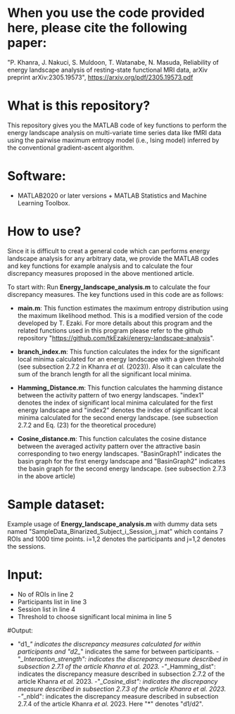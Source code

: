 # When you use the code provided here, please cite the following paper:

"P. Khanra, J. Nakuci, S. Muldoon, T. Watanabe, N. Masuda, Reliability of energy landscape analysis of resting-state functional MRI data, arXiv preprint arXiv:2305.19573", https://arxiv.org/pdf/2305.19573.pdf

# What is this repository?
This repository gives you the MATLAB code of key functions to perform the energy landscape analysis on multi-variate time series data like fMRI data using the pairwise maximum entropy model (i.e., Ising model) inferred by the conventional gradient-ascent algorithm.

# Software:
- MATLAB2020 or later versions $+$ MATLAB Statistics and Machine Learning Toolbox.

# How to use?
Since it is difficult to creat a general code which can performs energy landscape analysis for any arbitrary data, we provide the MATLAB codes and key functions for example analysis and to calculate the four discrepancy measures proposed in the above mentioned article.

To start with: Run **Energy_landscape_analysis.m** to calculate the four discrepancy measures. The key functions used in this code are as follows:

- **main.m**: This function estimates the maximum entropy distribution using the maximum likelihood method. This is a modified version of the code developed by T. Ezaki. For more details about this program and the related functions used in this program please refer to the github repository "https://github.com/tkEzaki/energy-landscape-analysis".

- **branch_index.m**: This function calculates the index for the significant local minima calculated for an energy landscape with a given threshold (see subsection $2.7.2$ in Khanra *et al.* (2023)). Also it can calculate the sum of the branch length for all the significant local minima.

- **Hamming_Distance.m**: This function calculates the hamming distance between the activity pattern of two energy landscapes. "index1" denotes the index of significant local minima calculated for the first energy landscape and "index2" denotes the index of significant local minima calculated for the second energy landscape. (see subsection $2.7.2$ and Eq. $(23)$ for the theoretical procedure)

- **Cosine_distance.m**: This function calculates the cosine distance between the averaged activity pattern over the attractive basin corresponding to two energy landscapes. "BasinGraph1" indicates the basin graph for the first energy landscape and "BasinGraph2" indicates the basin graph for the second energy landscape. (see subsection $2.7.3$ in the above article)

# Sample dataset:
Example usage of **Energy_landscape_analysis.m** with dummy data sets named "SampleData_Binarized_Subject_i_Session_j.mat" which contains 7 ROIs and 1000 time points. 
i=1,2 denotes the participants and j=1,2 denotes the sessions.

# Input:
- No of ROIs in line 2
- Participants list in line 3
- Session list in line 4
- Threshold to choose significant local minima in line 5

#Output:
- "d1_*" indicates the discrepancy measures calculated for within participants and "d2_*" indicates the same for between participants.
-"*_Interaction_strength": indicates the discrepancy measure described in subsection $2.7.1$ of the article Khanra *et al.* 2023.
-"*_Hamming_dist":  indicates the discrepancy measure described in subsection $2.7.2$ of the article Khanra *et al.* 2023.
-"*_Cosine_dist": indicates the discrepancy measure described in subsection $2.7.3$ of the article Khanra *et al.* 2023.
-"*_nbld": indicates the discrepancy measure described in subsection $2.7.4$ of the article Khanra *et al.* 2023.
Here "*" denotes "d1/d2".
